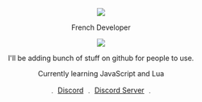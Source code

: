 <p align="center">  
<img src="http://chrisgendo.weebly.com/uploads/1/1/7/7/117740806/gipsfgsfhy_1_orig.gif">
</p>
<p align="center">
   French Developer
<p align="center">  
<img src="https://komarev.com/ghpvc/?username=Im2Master&color=red">
</p>
<p align="center">
I'll be adding bunch of stuff on github for people to use.
<p align="center"> 
<p align="center">
Currently learning JavaScript and Lua


<p align="center"> 
    ﹒
    <a href="https://discord.com/users/785994062284980245">Discord</a>
    ﹒
    <a href="https://discord.gg/ZkX5VuQgBF">Discord Server</a>
    ﹒

    




<!--
**Im2Master/Im2Master** is a ✨ _special_ ✨ repository because its `README.md` (this file) appears on your GitHub profile.

### Salut toi 👋
✨ A Propos De Moi : )
- 📐 J'apprends présentement le __**JS, LUA**__
- 📫 Comment me contacter __**Master#0005**__
- 🌱 Je travaille présentement sur __*TeaBot*__

